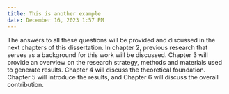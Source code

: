 ```yaml
---
title: This is another example
date: December 16, 2023 1:57 PM
---
```

The answers to all these questions will be provided and discussed in the next chapters of this dissertation. In chapter 2, previous research that serves as a background for this work will be discussed. Chapter 3 will provide an overview on the research strategy, methods and materials used to generate results. Chapter 4 will discuss the theoretical foundation. Chapter 5 will introduce the results, and Chapter 6 will discuss the overall contribution.